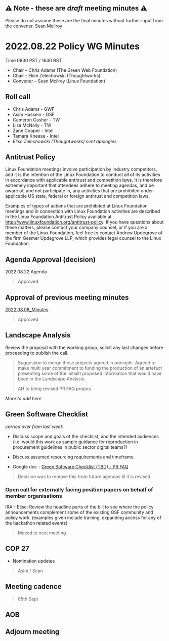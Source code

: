 ## ⚠️ Note - these are _draft_ meeting minutes ⚠️ 

Please do not assume these are the final minutes without further input from the convener, Sean Mcilroy

# 2022.08.22 Policy WG Minutes

Time 0830 PST / 1630 BST

- Chair – Chris Adams (The Green Web Foundation)
- Chair - Elise Zelechowski (Thoughtworks)
- Convener –  Sean Mcilroy (Linux Foundation)

## Roll call

- Chris Adams - GWF
- Asim Hussein - GSF
- Cameron Casher - TW
- Lisa McNally - TW
- Zane Cooper - Intel
- Tamara Kneese - Intel
- _Elise Zelechowski (Thoughtworks) sent apologies_

## Antitrust Policy
Linux Foundation meetings involve participation by industry competitors, and it is the intention of the Linux Foundation to conduct all of its activities in accordance with applicable antitrust and competition laws. It is therefore extremely important that attendees adhere to meeting agendas, and be aware of, and not participate in, any activities that are prohibited under applicable US state, federal or foreign antitrust and competition laws.

Examples of types of actions that are prohibited at Linux Foundation meetings and in connection with Linux Foundation activities are described in the Linux Foundation Antitrust Policy available at http://www.linuxfoundation.org/antitrust-policy. If you have questions about these matters, please contact your company counsel, or if you are a member of the Linux Foundation, feel free to contact Andrew Updegrove of the firm Gesmer Updegrove LLP, which provides legal counsel to the Linux Foundation.
  
## Agenda Approval (decision) 

2022.08.22 Agenda

> Approved
  
## Approval of previous meeting minutes

[2022.08.08_Minutes](https://github.com/Green-Software-Foundation/policy_wg/blob/main/Agenda_Minutes/2022/2022.08.08_Minutes.md)

> Approved

## Landscape Analysis

Review the proposal with the working group, solicit any last changes before proceeding to publish the call.

> Suggestion to merge these projects agreed in principle. Agreed to make multi year commitment to funding the production of an artefact presenting some of the initiallt proposed information that would have been in the Landscape Analysis.
 
> AH to bring revised PR FAQ propos

_More to add here_

## Green Software Checklist

_carried over from last week_

- Discuss scope and goals of the checklist, and the intended audiences (i.e. would this work as sample guidance for reproduction in procurement guidelines in public sector digital teams?)
- Discuss assumed resourcing requirements and timeframe.

- Google doc - [Green Software Checklist (TBD) - PR FAQ](https://docs.google.com/document/d/1dtkj1g8dOxlkpu9xw2AeTE1v28y2CCD9rWzspUVTUwU/edit#heading=h.q4wug7a02m4n)

> Decision was to remove this from future agendas til it is revised.

### Open call for externally facing position papers on behalf of member organisations

IRA - Elise: Review the headline parts of the bill to see where the policy announcements complement some of the existing GSF community and policy work. (examples given include training, expanding access for any of the hackathon related events)

> Moved to next meeting

## COP 27

- Nomination updates
> Asim / Sean

## Meeting cadence
> 05th Sept

## AOB  

## Adjourn meeting
  
